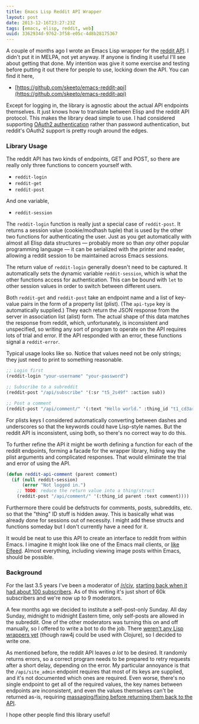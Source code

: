 ```yaml
---
title: Emacs Lisp Reddit API Wrapper
layout: post
date: 2013-12-16T23:27:23Z
tags: [emacs, elisp, reddit, web]
uuid: 3362934d-9762-3f58-e05c-4d8b28175367
---
```


A couple of months ago I wrote an Emacs Lisp wrapper for the
[reddit API](http://old.reddit.com/dev/api). I didn't put it in MELPA,
not yet anyway. If anyone is finding it useful I'll see about getting
that done. My intention was give it some exercise and testing before
putting it out there for people to use, locking down the API. You can
find it here,

 * [https://github.com/skeeto/emacs-reddit-api](https://github.com/skeeto/emacs-reddit-api)

Except for logging in, the library is agnostic about the actual API
endpoints themselves. It just knows how to translate between Elisp and
the reddit API protocol. This makes the library dead simple to use. I
had considered supporting [OAuth2 authentication][oath2] rather than
password authentication, but reddit's OAuth2 support is pretty rough
around the edges.

### Library Usage

The reddit API has two kinds of endpoints, GET and POST, so there are
really only three functions to concern yourself with.

 * `reddit-login`
 * `reddit-get`
 * `reddit-post`

And one variable,

 * `reddit-session`

The `reddit-login` function is really just a special case of
`reddit-post`. It returns a session value (cookie/modhash tuple) that
is used by the other two functions for authenticating the user. Just
as you get automatically with almost all Elisp data structures —
probably more so than *any* other popular programming language — it
can be serialized with the printer and reader, allowing a reddit
session to be maintained across Emacs sessions.

The return value of `reddit-login` generally doesn't need to be
captured. It automatically sets the dynamic variable `reddit-session`,
which is what the other functions access for authentication. This can
be bound with `let` to other session values in order to switch between
different users.

Both `reddit-get` and `reddit-post` take an endpoint name and a list
of key-value pairs in the form of a property list (plist). (The
`api-type` key is automatically supplied.) They each return the JSON
response from the server in association list (alist) form. The actual
shape of this data matches the response from reddit, which,
unfortunately, is inconsistent and unspecified, so writing any sort of
program to operate on the API requires lots of trial and error. If the
API responded with an error, these functions signal a `reddit-error`.

Typical usage looks like so. Notice that values need not be only
strings; they just need to print to something reasonable.

~~~cl
;; Login first
(reddit-login "your-username" "your-password")

;; Subscribe to a subreddit
(reddit-post "/api/subscribe" '(:sr "t5_2s49f" :action sub))

;; Post a comment
(reddit-post "/api/comment/" '(:text "Hello world." :thing_id "t1_cd3ar7y"))
~~~

For plists keys I considered automatically converting between dashes
and underscores so that the keywords could have Lisp-style names. But
the reddit API is inconsistent, using both, so there's no correct way
to do this.

To further refine the API it might be worth defining a function for
each of the reddit endpoints, forming a facade for the wrapper
library, hiding way the plist arguments and complicated responses.
That would eliminate the trial and error of using the API.

~~~cl
(defun reddit-api-comment (parent comment)
  (if (null reddit-session)
      (error "Not logged in.")
    ;; TODO: reduce the return value into a thing/struct
    (reddit-post "/api/comment/" '(:thing_id parent :text comment))))
~~~

Furthermore there could be defstructs for comments, posts, subreddits,
etc. so that the "thing" ID stuff is hidden away. This is basically
what was already done for sessions out of necessity. I might add these
structs and functions someday but I don't currently have a need for
it.

It would be neat to use this API to create an interface to reddit from
within Emacs. I imagine it might look like one of the Emacs mail
clients, or [like Elfeed][elfeed]. Almost everything, including
viewing image posts within Emacs, should be possible.

### Background

For the last 3.5 years I've been a moderator of [/r/civ][civ],
[starting back when it had about 100 subscribers][mod]. As of this
writing it's just short of 60k subscribers and we're now up to 9
moderators.

A few months ago we decided to institute a self-post-only Sunday. All
day Sunday, midnight to midnight Eastern time, only self-posts are
allowed in the subreddit. One of the other moderators was turning this
on and off manually, so I offered to write a bot to do the job. There
[weren't any Lisp wrappers yet][wrappers] (though raw4j could be used
with Clojure), so I decided to write one.

As mentioned before, the reddit API leaves *a lot* to be desired. It
randomly returns errors, so a correct program needs to be prepared to
retry requests after a short delay, depending on the error. My
particular annoyance is that the `/api/site_admin` endpoint requires
that most of its keys are supplied, and it's not documented which ones
are required. Even worse, there's no single endpoint to get all of the
required values, the key names between endpoints are inconsistent, and
even the values themselves can't be returned as-is, requiring
[massaging/fixing before returning them back to the API][bug].

I hope other people find this library useful!


[oath2]: http://blog.jenkster.com/2013/10/an-oauth2-in-emacs-example.html
[civ]: http://old.reddit.com/r/civ
[mod]: http://old.reddit.com/r/civ/comments/clxj4/lets_tidy_rciv_up_a_bit/
[wrappers]: https://github.com/reddit/reddit/wiki/API-Wrappers
[bug]: http://old.reddit.com/r/bugs/comments/1t162o/
[elfeed]: /blog/2013/09/04/
